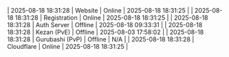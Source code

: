 | 2025-08-18 18:31:28 | Website | Online | 2025-08-18 18:31:25 |
| 2025-08-18 18:31:28 | Registration | Online | 2025-08-18 18:31:25 |
| 2025-08-18 18:31:28 | Auth Server | Offline | 2025-08-18 09:33:31 |
| 2025-08-18 18:31:28 | Kezan (PvE) | Offline | 2025-08-03 17:58:02 |
| 2025-08-18 18:31:28 | Gurubashi (PvP) | Offline | N/A |
| 2025-08-18 18:31:28 | Cloudflare | Online | 2025-08-18 18:31:25 |
